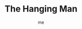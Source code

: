 ---
# basics
title     		 : "The Hanging Man"
token					 : 'major-12'
card_type			 : '' # major, minor, court
layout				 : "tarot-card"
author    		 : 'me'
one_liner 		 : "Enlightenment, sacrifice, perspective, suspension, reversals"
images				 : ['/assets/images/tarot/rws/rw-major-12.jpg']
keywords			 : ['enlightenment', 'sacrifice', 'perspective', 'suspension', 'reversals']
url						 : 'tarot/cards/major-12'
aliases				 : ['the-hanging-man', 'hanging-man']

meaning_light  : "Seeing growth opportunities in unpleasant events. Experiencing a dramatic change in personal perspective. Making the best of an unforeseen change in your life or work. Suspending disbelief. Making sacrifices."

meaning_shadow : "Being untrue to yourself and your values. Refusing to make sacrifices when appropriate. Refusing to adapt to new situations. Blaming others. Profiting at the expense of others."

# more detail
correspondence_suit 				: ""
correspondence_archetype 		: "The Traitor"
correspondence_hebrew 			: "Mem/Water/40"
correspondence_element 			: "Water"
correspondence_planet 			: ""
correspondence_astrological : ""
correspondence_mystical 		: "The Crucified Christ. Isaac as a sacrifice. Prometheus bound. Jonah and the whale. Lazarus. Any hanged or sacrificed god. Judas."
correspondence_story 				: "One of the main character’s allies is discovered to be working secretly for the antagonist."

advice_relationships 	 : "What doesn’t move forward isn’t growing. If you’re hanging by a thread, it might be time to grab the scissors. If you can learn from what’s not working, do so, but don’t equate learning with having to stay."

advice_work 					 : "Occasionally, no amount of effort will move a project to completion; progress simply isn’t the cards, despite your best efforts. Learn from setbacks; turn disappointment into opportunity."

advice_spirituality 	 : "Sometimes the best action is no action at all. Suspend your need to have a hand in things. Consider, too, the value of small sacrifices. What you give away will come back to you greatly multiplied."

advice_personal_growth : "One sign of maturity is your ability to deal effectively with the unexpected. Rather than be decimated, look for the lesson. If you’re true to your own values, no disaster will get the best of you."

advice_fortune_telling : "A traitor is revealed. One of your friends is working against you. Change your ways or suffer the consequences."

questions	: ["Are you bound to any old habits that, in this situation, betray you?", "What have your own trials taught you? How might those lessons apply now?", "How can I radically alter my perspective?", "How might being stuck actually be a blessing in disguise?", "How can I help myself see the glass as half full?"]

# referenced in the symbols.toml data file
symbols	  : ['3', 'traitor', 'serpent', 'halo']

# metadata
suppress_topnav : true
related_cards 	: []

---